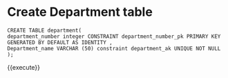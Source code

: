 # Create Department table



```postgresql
CREATE TABLE department(
department_number integer CONSTRAINT department_number_pk PRIMARY KEY GENERATED BY DEFAULT AS IDENTITY ,
Department_name VARCHAR (50) constraint department_ak UNIQUE NOT NULL
);
``` 
{{execute}}

